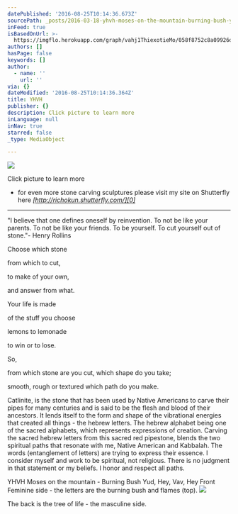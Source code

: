 ```yaml
---
datePublished: '2016-08-25T10:14:36.673Z'
sourcePath: _posts/2016-03-18-yhvh-moses-on-the-mountain-burning-bush-yud-hey-vav-hey.md
inFeed: true
isBasedOnUrl: >-
  https://imgflo.herokuapp.com/graph/vahj1ThiexotieMo/058f8752c8a09926daa77a08a2a0f5ce/passthrough.jpg?height=600&input=https%3A%2F%2Fthe-grid-user-content.s3-us-west-2.amazonaws.com%2Fe5e4acf1-9827-4184-83aa-fe766eb42bd2.jpg
authors: []
hasPage: false
keywords: []
author:
  - name: ''
    url: ''
via: {}
dateModified: '2016-08-25T10:14:36.364Z'
title: YHVH
publisher: {}
description: Click picture to learn more
inLanguage: null
inNav: true
starred: false
_type: MediaObject

---
```

![](https://s3-us-west-2.amazonaws.com/the-grid-img/p/d146a892555876f2eacf7f3d1d941390cb3e107a.jpg)

Click picture to learn more

- for even more stone carving sculptures please visit my site on Shutterfly here _[http://richokun.shutterfly.com/][0]_

----------

"I believe that one defines oneself by reinvention. To not be like your parents. To not be like your friends. To be yourself. To cut yourself out of stone."- Henry Rollins

Choose which stone

from which to cut,

to make of your own,

and answer from what.

Your life is made

of the stuff you choose

lemons to lemonade

to win or to lose.

So,

from which stone are you cut, which shape do you take;

smooth, rough or textured which path do you make.

Catlinite, is the stone that has been used by Native Americans to carve their pipes for many centuries and is said to be the flesh and blood of their ancestors. It lends itself to the form and shape of the vibrational energies that created all things - the hebrew letters. The hebrew alphabet being one of the sacred alphabets, which represents expressions of creation. Carving the sacred hebrew letters from this sacred red pipestone, blends the two spiritual paths that resonate with me, Native American and Kabbalah. The words (entanglement of letters) are trying to express their essence. I consider myself and work to be spiritual, not religious. There is no judgment in that statement or my beliefs. I honor and respect all paths.

YHVH Moses on the mountain - Burning Bush Yud, Hey, Vav, Hey Front Feminine side - the letters are the burning bush and flames (top).
![](https://the-grid-user-content.s3-us-west-2.amazonaws.com/e27565ee-eebb-4c1a-948b-5083e8c29f76.jpg)

The back is the tree of life - the masculine side.

[0]: http://richokun.shutterfly.com/